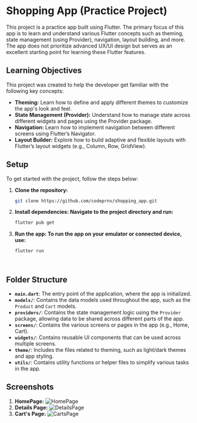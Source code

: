 # Shopping App (Practice Project)

This project is a practice app built using Flutter. The primary focus of this app is to learn and understand various Flutter concepts such as theming, state management (using Provider), navigation, layout building, and more. The app does not prioritize advanced UX/UI design but serves as an excellent starting point for learning these Flutter features.

  


## Learning Objectives

This project was created to help the developer get familiar with the following key concepts:

- **Theming:** Learn how to define and apply different themes to customize the app's look and feel.
- **State Management (Provider):** Understand how to manage state across different widgets and pages using the Provider package.
- **Navigation:** Learn how to implement navigation between different screens using Flutter’s Navigator.
- **Layout Builder:** Explore how to build adaptive and flexible layouts with Flutter’s layout widgets (e.g., Column, Row, GridView).

## Setup

To get started with the project, follow the steps below:

1. **Clone the repository:**
   ```bash
   git clone https://github.com/codeprnv/shopping_app.git
2. **Install dependencies: Navigate to the project directory and run:**
    ```bash
    flutter pub get
3. **Run the app: To run the app on your emulator or connected device, use:**
    ```bash
    flutter run




## Folder Structure


- **`main.dart`**: The entry point of the application, where the app is initialized.
- **`models/`**: Contains the data models used throughout the app, such as the `Product` and `Cart` models.
- **`providers/`**: Contains the state management logic using the `Provider` package, allowing data to be shared across different parts of the app.
- **`screens/`**: Contains the various screens or pages in the app (e.g., Home, Cart).
- **`widgets/`**: Contains reusable UI components that can be used across multiple screens.
- **`theme/`**: Includes the files related to theming, such as light/dark themes and app styling.
- **`utils/`**: Contains utility functions or helper files to simplify various tasks in the app.

## Screenshots

1. **HomePage:**
   ![HomePage](screenshots/homepage.png)
2. **Details Page:**
    ![DetailsPage](screenshots/detailsPage.png)
3. **Cart's Page:**
    ![CartsPage](screenshots/cartPage.png)